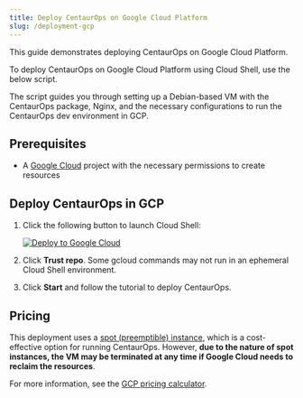 ```yaml
---
title: Deploy CentaurOps on Google Cloud Platform
slug: /deployment-gcp
---
```


This guide demonstrates deploying CentaurOps on Google Cloud Platform.

To deploy CentaurOps on Google Cloud Platform using Cloud Shell, use the below script.

The script guides you through setting up a Debian-based VM with the CentaurOps package, Nginx, and the necessary configurations to run the CentaurOps dev environment in GCP.

## Prerequisites

* A [Google Cloud](https://console.cloud.google.com/) project with the necessary permissions to create resources

## Deploy CentaurOps in GCP

1. Click the following button to launch Cloud Shell:

   [![Deploy to Google Cloud](https://gstatic.com/cloudssh/images/open-btn.svg)](https://console.cloud.google.com/cloudshell/open?git_repo=https://github.com/langflow-ai/langflow&working_dir=scripts/gcp&shellonly=true&tutorial=walkthroughtutorial.md)

2. Click **Trust repo**. Some gcloud commands may not run in an ephemeral Cloud Shell environment.
3. Click **Start** and follow the tutorial to deploy CentaurOps.

## Pricing

This deployment uses a [spot (preemptible) instance](https://cloud.google.com/compute/docs/instances/preemptible), which is a cost-effective option for running CentaurOps. However, **due to the nature of spot instances, the VM may be terminated at any time if Google Cloud needs to reclaim the resources**.

For more information, see the [GCP pricing calculator](https://cloud.google.com/products/calculator?hl=en).
